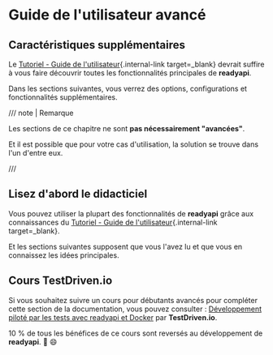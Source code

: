 # Guide de l'utilisateur avancé

## Caractéristiques supplémentaires

Le [Tutoriel - Guide de l'utilisateur](../tutorial/index.md){.internal-link target=_blank} devrait suffire à vous faire découvrir toutes les fonctionnalités principales de **readyapi**.

Dans les sections suivantes, vous verrez des options, configurations et fonctionnalités supplémentaires.

/// note | Remarque

Les sections de ce chapitre ne sont **pas nécessairement "avancées"**.

Et il est possible que pour votre cas d'utilisation, la solution se trouve dans l'un d'entre eux.

///

## Lisez d'abord le didacticiel

Vous pouvez utiliser la plupart des fonctionnalités de **readyapi** grâce aux connaissances du [Tutoriel - Guide de l'utilisateur](../tutorial/index.md){.internal-link target=_blank}.

Et les sections suivantes supposent que vous l'avez lu et que vous en connaissez les idées principales.

## Cours TestDriven.io

Si vous souhaitez suivre un cours pour débutants avancés pour compléter cette section de la documentation, vous pouvez consulter : <a href="https://testdrive.io/courses/tdd-readyapi/" class="external- link" target="_blank">Développement piloté par les tests avec readyapi et Docker</a> par **TestDriven.io**.

10 % de tous les bénéfices de ce cours sont reversés au développement de **readyapi**. 🎉 😄
